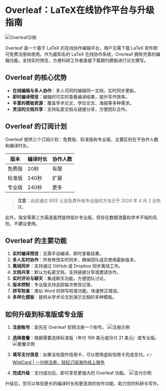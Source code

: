 # Overleaf：LaTeX在线协作平台与升级指南

![Overleaf示例](https://bbtdd.com/img/8853414893099.webp)

Overleaf 是一个基于 LaTeX 的在线协作编辑平台，用户无需下载 LaTeX 软件即可免费注册和使用。作为最知名的 LaTeX 在线协作系统，Overleaf 拥有完善的编辑功能，支持实时预览，方便科研工作者直接下载期刊模板进行论文撰写。

## Overleaf 的核心优势

- **在线编辑与多人协作**：多人可同时编辑同一文档，实时同步更新。
- **即时编译预览**：编辑时可实时查看编译结果，提升写作效率。
- **丰富的模板资源**：覆盖学术论文、学位论文、海报等多种需求。
- **灵活的文档共享**：支持私密文档与链接分享，方便团队合作。

## Overleaf 的订阅计划

Overleaf 提供三个订阅计划：免费版、标准版和专业版，主要区别在于协作人数和编译时长。

| 版本    | 编译时长 | 协作人数 |
|---------|----------|----------|
| 免费版  | 20秒     | 有限     |
| 标准版  | 240秒    | 扩展     |
| 专业版  | 240秒    | 更多     |

> **注意**：此前通过 IEEE 认证免费升级专业版的方法已于 2024 年 4 月 2 日失效。

此外，淘宝等第三方渠道虽然提供低价专业版，但存在数据泄露和学术不端的风险，不建议使用。

## Overleaf 的主要功能

1. **实时编译预览**：无需手动编译，即时查看结果。
2. **多人实时协作**：所有修改实时同步，确保团队成员使用最新版本。
3. **离线同步**：支持通过 GitHub 或 Dropbox 同步离线工作。
4. **文档共享**：默认为私密文档，支持链接分享或邀请协作。
5. **实时评论与聊天**：集成聊天功能，方便团队讨论。
6. **版本控制**：专业版支持追踪每次修改记录。
7. **拼写检查**：类似 Word 的拼写检查功能，快速修正错误。
8. **多样化模板**：提供从学术论文到演示文稿的多种模板。

## 如何升级到标准版或专业版

1. **注册账号**：首先在 Overleaf 官网注册一个账号。
   ![注册示例](https://bbtdd.com/img/17474306.webp)

2. **选择套餐**：根据需要选择标准版（年付 199 美元或月付 21 美元）或专业版。
   ![套餐示例](https://bbtdd.com/img/09453973.webp)

3. **填写支付信息**：如果没有国外信用卡，可以使用虚拟信用卡完成支付。👉 [WildCard | 一分钟注册，轻松订阅海外线上服务](https://bbtdd.com/WildCard)

4. **完成升级**：支付成功后，即可享受更强大的 Overleaf 功能。
   ![支付示例](https://bbtdd.com/img/62864567152624.webp)

升级后，您可以体验更长的编译时长和更高效的协作功能，助力您的科研与写作。